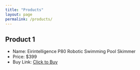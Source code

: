 ```yaml
---
title: "Products"
layout: page
permalink: /products/
---
```


## Product 1
- Name: Eirintelligence P80 Robotic Swimming Pool Skimmer
- Price: $399
- Buy Link: [Click to Buy](https://buy.stripe.com/00w6ozdODad23WX7QB2VG00)

